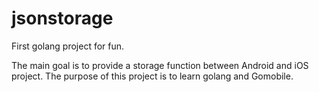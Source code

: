 # jsonstorage
First golang project for fun.

The main goal is to provide a storage function between Android and iOS project.
The purpose of this project is to learn golang and Gomobile.

